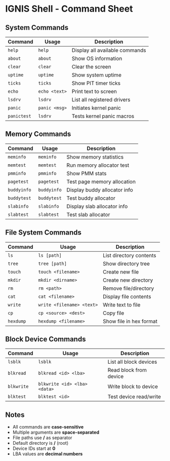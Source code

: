 # IGNIS Shell - Command Sheet

## System Commands
| Command     | Usage         | Description                    |
|-------------|---------------|--------------------------------|
| `help`      | `help`        | Display all available commands |
| `about`     | `about`       | Show OS information            |
| `clear`     | `clear`       | Clear the screen               |
| `uptime`    | `uptime`      | Show system uptime             |
| `ticks`     | `ticks`       | Show PIT timer ticks           |
| `echo`      | `echo <text>` | Print text to screen           |
| `lsdrv`     | `lsdrv`       | List all registered drivers    |
| `panic`     | `panic <msg>` | Initiates kernel panic         |
| `panictest` | `lsdrv`       | Tests kernel panic macros      |

## Memory Commands
| Command     | Usage       | Description                   |
|-------------|-------------|-------------------------------|
| `meminfo`   | `meminfo`   | Show memory statistics        |
| `memtest`   | `memtest`   | Run memory allocator test     |
| `pmminfo`   | `pmminfo`   | Show PMM stats                |
| `pagetest`  | `pagetest`  | Test page memory allocation   |
| `buddyinfo` | `buddyinfo` | Display buddy allocator info  |
| `buddytest` | `buddytest` | Test buddy allocator          |
| `slabinfo`  | `slabinfo`  | Display slab allocator info   |
| `slabtest`  | `slabtest`  | Test slab allocator           |

## File System Commands
| Command | Usage | Description |
|---------|-------|-------------|
| `ls` | `ls [path]` | List directory contents |
| `tree` | `tree [path]` | Show directory tree |
| `touch` | `touch <filename>` | Create new file |
| `mkdir` | `mkdir <dirname>` | Create new directory |
| `rm` | `rm <path>` | Remove file/directory |
| `cat` | `cat <filename>` | Display file contents |
| `write` | `write <filename> <text>` | Write text to file |
| `cp` | `cp <source> <dest>` | Copy file |
| `hexdump` | `hexdump <filename>` | Show file in hex format |

## Block Device Commands
| Command | Usage | Description |
|---------|-------|-------------|
| `lsblk` | `lsblk` | List all block devices |
| `blkread` | `blkread <id> <lba>` | Read block from device |
| `blkwrite` | `blkwrite <id> <lba> <data>` | Write block to device |
| `blktest` | `blktest <id>` | Test device read/write |

## Notes
- All commands are **case-sensitive**
- Multiple arguments are **space-separated**
- File paths use **/** as separator
- Default directory is **/** (root)
- Device IDs start at **0**
- LBA values are **decimal numbers**